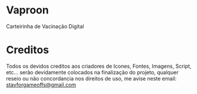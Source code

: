 # Vaproon
Carteirinha de Vacinação Digital

# Creditos
Todos os devidos creditos aos criadores de Icones, Fontes, Imagens, Script, etc... serão devidamente colocados na finalização do projeto, qualquer reseio ou não concordancia nos direitos de uso, me avise neste email: stayforgameoffs@gmail.com

